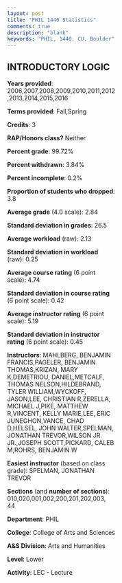 ```yaml
---
layout: post
title: "PHIL 1440 Statistics"
comments: true
description: "blank"
keywords: "PHIL, 1440, CU, Boulder"
--- 
```

<head>
<script src="https://ajax.googleapis.com/ajax/libs/jquery/2.1.3/jquery.min.js"></script>
<script src="https://dl.dropboxusercontent.com/s/pc42nxpaw1ea4o9/highcharts.js?dl=0"></script>
<!-- <script src="../assets/js/highcharts.js"></script> -->
<style type="text/css">@font-face {
	font-family: "Bebas Neue";
	src: url(https://www.filehosting.org/file/details/544349/BebasNeue%20Regular.otf) format("opentype");
	}
	h1.Bebas { 
		font-family: "Bebas Neue", Verdana, Tahoma;
	}
</style>
</head>
<body>
	<div id="container" style="float: right; width: 45%; height: 88%; margin-left: 2.5%; margin-right: 2.5%;"></div>
	<script language="JavaScript">
		$(document).ready(function() {
		var chart = {type: 'column'};
		var title = {text: 'Grade Distribution'};
		var xAxis = {categories: ['A','B','C','D','F'],crosshair: true};
		var yAxis = {min: 0,title: {text: 'Percentage'}};
		var tooltip = {headerFormat: '<center><b><span style="font-size:20px">{point.key}</span></b></center>',
		               pointFormat: '<td style="padding:0"><b>{point.y:.1f}%</b></td>',
		               footerFormat: '</table>',shared: true,useHTML: true};
		var plotOptions = {column: {pointPadding: 0.0,borderWidth: 0}};  
		var credits = {enabled: false};var series= [{name: 'Percent',data: [36.16,31.71,20.52,6.94,4.67,]}];
		var json = {};
		json.chart = chart;
		json.title = title;
		json.tooltip = tooltip;
		json.xAxis = xAxis;
		json.yAxis = yAxis;  
		json.series = series;
		json.plotOptions = plotOptions;  
		json.credits = credits;
		$('#container').highcharts(json);
	});
	</script>
</body>
			   
## INTRODUCTORY LOGIC

**Years provided**: 2006,2007,2008,2009,2010,2011,2012,2013,2014,2015,2016

**Terms provided**: Fall,Spring

**Credits**: 3

**RAP/Honors class?** Neither

**Percent grade**: 99.72%

**Percent withdrawn**: 3.84%

**Percent incomplete**: 0.2%

**Proportion of students who dropped**: 3.8

**Average grade** (4.0 scale): 2.84

**Standard deviation in grades**: 26.5

**Average workload** (raw): 2.13

**Standard deviation in workload** (raw): 0.25

**Average course rating** (6 point scale): 4.74

**Standard deviation in course rating** (6 point scale): 0.42

**Average instructor rating** (6 point scale): 5.19

**Standard deviation in instructor rating** (6 point scale): 0.45

**Instructors**: MAHLBERG, BENJAMIN FRANCIS,PAGELER, BENJAMIN THOMAS,KRIZAN, MARY K,DEMETRIOU, DANIEL,METCALF, THOMAS NELSON,HILDEBRAND, TYLER WILLIAM,WYCKOFF, JASON,LEE, CHRISTIAN R,ZERELLA, MICHAEL J,PIKE, MATTHEW R,VINCENT, KELLY MARIE,LEE, ERIC JUNEGHON,VANCE, CHAD D,HELSEL, JOHN WALTER,SPELMAN, JONATHAN TREVOR,WILSON JR. JR.,JOSEPH SCOTT,PICKARD, CALEB M,ROHRS, BENJAMIN W

**Easiest instructor** (based on class grade): SPELMAN, JONATHAN TREVOR

**Sections** (and **number of sections**): 010,020,001,002,200,201,202,003, 44

**Department**: PHIL

**College**: College of Arts and Sciences

**A&S Division**: Arts and Humanities

**Level**: Lower

**Activity**: LEC - Lecture
